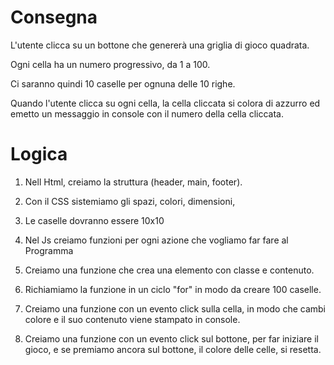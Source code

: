 # Consegna

L'utente clicca su un bottone che genererà una griglia di gioco quadrata.

Ogni cella ha un numero progressivo, da 1 a 100.

Ci saranno quindi 10 caselle per ognuna delle 10 righe.

Quando l'utente clicca su ogni cella, la cella cliccata si colora di azzurro ed emetto un messaggio in console con il numero della cella cliccata.

# Logica

1. Nell Html, creiamo la struttura (header, main, footer).

2. Con il CSS sistemiamo gli spazi, colori, dimensioni,

3. Le caselle dovranno essere 10x10 

4. Nel Js creiamo funzioni per ogni azione che vogliamo far fare al Programma

5. Creiamo una funzione che crea una elemento con classe e contenuto.

6. Richiamiamo la funzione in un ciclo "for" in modo da creare 100 caselle.

7. Creiamo una funzione con un evento click sulla cella, in modo che cambi colore e il suo contenuto viene stampato in console.

8. Creiamo una funzione con un evento click sul bottone, per far iniziare il gioco, e se premiamo ancora sul bottone, il colore delle celle, si resetta.

